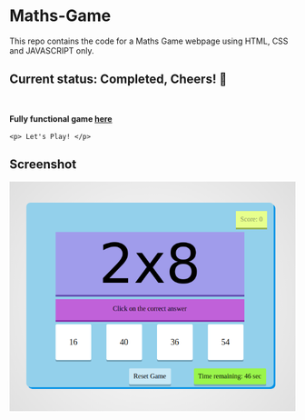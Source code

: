 # Maths-Game
This repo contains the code for a Maths Game webpage using HTML, CSS and JAVASCRIPT only.

## Current status: Completed, Cheers! :clinking_glasses:
<br>

**Fully functional game [here](https://codepen.io/tarunlahrod/full/JQNpZL/)**



```
<p> Let's Play! </p>
```


## Screenshot
![Game](https://github.com/tarunlahrod/Maths-Game/blob/master/Screenshot/image1.png)
